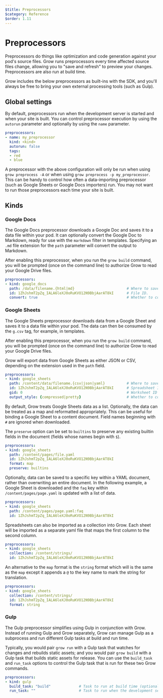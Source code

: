 ```yaml
---
$title: Preprocessors
$category: Reference
$order: 1.11
---
```

# Preprocessors

Preprocessors do things like optimization and code generation against your pod's
source files. Grow runs preprocessors every time affected source files change,
allowing you to "save and refresh" to preview your changes. Preprocessors are
also run at build time.

Grow includes the below preprocessors as built-ins with the SDK, and you'll
always be free to bring your own external processing tools (such as Gulp).

## Global settings

By default, preprocessors run when the development server is started and when
your site is built. You can control preprocessor execution by using the
`autorun` parameter and optionally by using the `name` parameter.

```yaml
preprocessors:
- name: my_preprocessor
  kind: <kind>
  autorun: false
  tags:
  - red
  - blue
```

A preprocessor with the above configuration will only be run when using `grow preprocess -A` or when using `grow preprocess -p my_preprocessor`. This can be handy to control how often a data-importing preprocessor (such as Google Sheets or Google Docs importers) run. You may not want to run those preprocessors each time your site is built.

## Kinds

### Google Docs

The Google Docs preprocessor downloads a Google Doc and saves it to a data file within your pod. It can optionally convert the Google Doc to Markdown, ready for use with the `markdown` filter in templates. Specifying an `.md` file extension for the `path` parameter will convert the output to Markdown.

After enabling this preprocessor, when you run the `grow build` command, you will be prompted (once on the command line) to authorize Grow to read your Google Drive files.

```yaml
preprocessors:
- kind: google_docs
  path: /data/filename.{html|md}                        # Where to save downloaded file.
  id: 1ZhJshmT2pZq_IALA6leXJ0oRuKVO12N9BbjAarAT8kI      # File ID.
  convert: true                                         # Whether to convert the file to Markdown.
```

### Google Sheets

The Google Sheets preprocessor downloads data from a Google Sheet and saves it to a data file within your pod. The data can then be consumed by the `g.csv` tag, for example, in templates.

After enabling this preprocessor, when you run the `grow build` command, you will be prompted (once on the command line) to authorize Grow to read your Google Drive files.

Grow will export data from Google Sheets as either JSON or CSV, depending on the extension used in the `path` field.

```yaml
preprocessors:
- kind: google_sheets
  path: /content/data/filename.{csv|json|yaml}          # Where to save the downloaded file.
  id: 1ZhJshmT2pZq_IALA6leXJ0oRuKVO12N9BbjAarAT8kI      # Spreadsheet ID.
  gid: 0                                                # Worksheet ID (optional).
  output_style: {compressed|pretty}                     # Whether to compress or pretty print JSON-formatted docs (default: compressed).
```

By default, Grow treats Google Sheets data as a list. Optionally, the data can be treated as a map and reformatted appropriately. This can be useful for binding a Google Sheet to a content document. Field names beginning with `#` are ignored when downloaded.

The `preserve` option can be set to `builtins` to preserve any existing builtin fields in the document (fields whose names begin with `$`).

```yaml
preprocessors:
- kind: google_sheets
  path: /content/pages/file.yaml
  id: 1ZhJshmT2pZq_IALA6leXJ0oRuKVO12N9BbjAarAT8kI
  format: map
  preserve: builtins
```

Optionally, data can be saved to a specific key within a YAML document, rather than overwriting an entire document. In the following example, a Google Sheet is downloaded and the `faq` key within `/content/pages/page.yaml` is updated with a list of data.

```yaml
preprocessors:
- kind: google_sheets
  path: /content/pages/page.yaml:faq
  id: 1ZhJshmT2pZq_IALA6leXJ0oRuKVO12N9BbjAarAT8kI
```

Spreadsheets can also be imported as a collection into Grow. Each sheet will be imported as a separate yaml file that maps the first column to the second column.

```yaml
preprocessors:
- kind: google_sheets
  collection: /content/strings/
  id: 1ZhJshmT2pZq_IALA6leXJ0oRuKVO12N9BbjAarAT8kI
```

An alternative to the `map` format is the `string` format which will is the same as the `map` except it appends a `@` to the key name to mark the string for translation.

```yaml
preprocessors:
- kind: google_sheets
  collection: /content/strings/
  id: 1ZhJshmT2pZq_IALA6leXJ0oRuKVO12N9BbjAarAT8kI
  format: string
```

### Gulp

The Gulp preprocessor simplifies using Gulp in conjunction with Grow. Instead of running Gulp and Grow separately, Grow can manage Gulp as a subprocess and run different Gulp tasks at build and run time.

Typically, you would pair `grow run` with a Gulp task that watches for changes and rebuilds static assets; and you would pair `grow build` with a Gulp task that builds static assets for release. You can use the `build_task` and `run_task` options to control the Gulp task that is run for these two Grow commands.

```yaml
preprocessors:
- kind: gulp
  build_task: "build"             # Task to run at build time (optional).
  run_task: ""                    # Task to run when the development server runs (optional).
```
